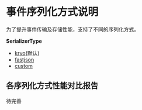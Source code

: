 # 事件序列化方式说明
为了提升事件传输及存储性能，支持了不同的序列化方式。  
  
**SerializerType**  
- [kryo](/zh-cn/docs/tutorial/serializer/kryo.html)(默认)  
- [fastjson](/zh-cn/docs/tutorial/serializer/fastjson.html)  
- [custom](/zh-cn/docs/tutorial/serializer/custom.html)   

## 各序列化方式性能对比报告  
待完善  
